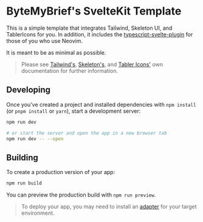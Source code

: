 # ByteMyBrief's SvelteKit Template

This is a simple template that integrates Tailwind, Skeleton UI, and TablerIcons
for you. In addition, it includes the
[typescript-svelte-plugin](https://github.com/sveltejs/language-tools/tree/master/packages/typescript-plugin)
for those of you who use Neovim.

It is meant to be as minimal as possible.

> Please see [Tailwind's](https://tailwindcss.com/),
> [Skeleton's](https://www.skeleton.dev/), and
> [Tabler Icons'](https://tabler.io/) own documentation for further information.

## Developing

Once you've created a project and installed dependencies with `npm install` (or
`pnpm install` or `yarn`), start a development server:

```bash
npm run dev

# or start the server and open the app in a new browser tab
npm run dev -- --open
```

## Building

To create a production version of your app:

```bash
npm run build
```

You can preview the production build with `npm run preview`.

> To deploy your app, you may need to install an
> [adapter](https://kit.svelte.dev/docs/adapters) for your target environment.
